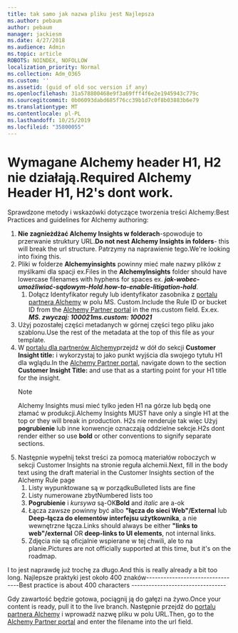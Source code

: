 ```yaml
---
title: tak samo jak nazwa pliku jest Najlepsza
ms.author: pebaum
author: pebaum
manager: jackiesm
ms.date: 4/27/2018
ms.audience: Admin
ms.topic: article
ROBOTS: NOINDEX, NOFOLLOW
localization_priority: Normal
ms.collection: Adm_O365
ms.custom: ''
ms.assetid: (guid of old soc version if any)
ms.openlocfilehash: 31a578800468e9f3a69fff4f6e2e1945943c779c
ms.sourcegitcommit: 0b06093dabd685f76cc39b1d7c0f8b03883b6e79
ms.translationtype: MT
ms.contentlocale: pl-PL
ms.lasthandoff: 10/25/2019
ms.locfileid: "35800055"
---
```

# <a name="required-alchemy-header-h1-h2s-dont-work"></a><span data-ttu-id="a86ef-102">Wymagane Alchemy header H1, H2 nie działają.</span><span class="sxs-lookup"><span data-stu-id="a86ef-102">Required Alchemy Header H1, H2's dont work.</span></span>
<span data-ttu-id="a86ef-103">Sprawdzone metody i wskazówki dotyczące tworzenia treści Alchemy:</span><span class="sxs-lookup"><span data-stu-id="a86ef-103">Best Practices and guidelines for Alchemy authoring:</span></span>

1. <span data-ttu-id="a86ef-104">**Nie zagnieżdżać Alchemy Insights w folderach**-spowoduje to przerwanie struktury URL.</span><span class="sxs-lookup"><span data-stu-id="a86ef-104">**Do not nest Alchemy Insights in folders**- this will break the url structure.</span></span> <span data-ttu-id="a86ef-105">Patrzymy na naprawienie tego.</span><span class="sxs-lookup"><span data-stu-id="a86ef-105">We're looking into fixing this.</span></span>
1. <span data-ttu-id="a86ef-106">Pliki w folderze **Alchemyinsights** powinny mieć małe nazwy plików z myślkami dla spacji ex.</span><span class="sxs-lookup"><span data-stu-id="a86ef-106">Files in the **AlchemyInsights** folder should have lowercase filenames with hyphens for spaces ex.</span></span> <span data-ttu-id="a86ef-107">***jak-wobec-umożliwiać-sądowym-Hold***.</span><span class="sxs-lookup"><span data-stu-id="a86ef-107">***how-to-enable-litigation-hold***.</span></span>
    1. <span data-ttu-id="a86ef-108">Dołącz Identyfikator reguły lub identyfikator zasobnika z [portalu partnera Alchemy](https://alchemyportal.azurewebsites.net) w polu MS. Custom.</span><span class="sxs-lookup"><span data-stu-id="a86ef-108">Include the Rule ID or bucket ID from the [Alchemy Partner portal](https://alchemyportal.azurewebsites.net) in the ms.custom field.</span></span> <span data-ttu-id="a86ef-109">Ex.</span><span class="sxs-lookup"><span data-stu-id="a86ef-109">ex.</span></span> <span data-ttu-id="a86ef-110">***MS. zwyczaj: 100021***</span><span class="sxs-lookup"><span data-stu-id="a86ef-110">***ms.custom: 100021***</span></span>
1. <span data-ttu-id="a86ef-111">Użyj pozostałej części metadanych w górnej części tego pliku jako szablonu.</span><span class="sxs-lookup"><span data-stu-id="a86ef-111">Use the rest of the metadata at the top of this file as your template.</span></span>
1. <span data-ttu-id="a86ef-112">W [portalu dla partnerów Alchemy](https://alchemyportal.azurewebsites.net)przejdź w dół do sekcji **Customer Insight title:** i wykorzystaj to jako punkt wyjścia dla swojego tytułu H1 dla wglądu.</span><span class="sxs-lookup"><span data-stu-id="a86ef-112">In the [Alchemy Partner portal](https://alchemyportal.azurewebsites.net), navigate down to the section **Customer Insight Title:** and use that as a starting point for your H1 title for the insight.</span></span> 
    > [!NOTE]
    > <span data-ttu-id="a86ef-113">Alchemy Insights musi mieć tylko jeden H1 na górze lub będą one złamać w produkcji.</span><span class="sxs-lookup"><span data-stu-id="a86ef-113">Alchemy Insights MUST have only a single H1 at the top or they will break in production.</span></span> <span data-ttu-id="a86ef-114">H2s nie renderuje tak więc Użyj **pogrubienie** lub inne konwencje oznaczają oddzielne sekcje.</span><span class="sxs-lookup"><span data-stu-id="a86ef-114">H2s dont render either so use **bold** or other conventions to signify separate sections.</span></span>
1. <span data-ttu-id="a86ef-115">Następnie wypełnij tekst treści za pomocą materiałów roboczych w sekcji Customer Insights na stronie reguła alchemii.</span><span class="sxs-lookup"><span data-stu-id="a86ef-115">Next, fill in the body text using the draft material in the Customer Insights section of the Alchemy Rule page</span></span>
    1. <span data-ttu-id="a86ef-116">Listy wypunktowane są w porządku</span><span class="sxs-lookup"><span data-stu-id="a86ef-116">Bulleted lists are fine</span></span>
    1. <span data-ttu-id="a86ef-117">Listy numerowane zbyt</span><span class="sxs-lookup"><span data-stu-id="a86ef-117">Numbered lists too</span></span>
    1. <span data-ttu-id="a86ef-118">**Pogrubienie** i *kursywa* są-OK</span><span class="sxs-lookup"><span data-stu-id="a86ef-118">**Bold** and *italic* are a-ok</span></span>
    1. <span data-ttu-id="a86ef-119">Łącza zawsze powinny być albo **"łącza do sieci Web"/External** lub **Deep-łącza do elementów interfejsu użytkownika**, a nie wewnętrzne łącza.</span><span class="sxs-lookup"><span data-stu-id="a86ef-119">Links should always be either **"links to web"/external** OR **deep-links to UI elements**, not internal links.</span></span>
    1. <span data-ttu-id="a86ef-120">Zdjęcia nie są oficjalnie wspierane w tej chwili, ale to na planie.</span><span class="sxs-lookup"><span data-stu-id="a86ef-120">Pictures are not officially supported at this time, but it's on the roadmap.</span></span>

<span data-ttu-id="a86ef-121">I to jest naprawdę już trochę za długo.</span><span class="sxs-lookup"><span data-stu-id="a86ef-121">And this is really already a bit too long.</span></span> <span data-ttu-id="a86ef-122">Najlepsze praktyki jest około 400 znaków---------------------------------</span><span class="sxs-lookup"><span data-stu-id="a86ef-122">Best practice is about 400 characters ---------------------------------</span></span>

<span data-ttu-id="a86ef-123">Gdy zawartość będzie gotowa, pociągnij ją do gałęzi na żywo.</span><span class="sxs-lookup"><span data-stu-id="a86ef-123">Once your content is ready, pull it to the live branch.</span></span> <span data-ttu-id="a86ef-124">Następnie przejdź do [portalu partnera Alchemy](https://alchemyportal.azurewebsites.net) i wprowadź nazwę pliku w polu URL.</span><span class="sxs-lookup"><span data-stu-id="a86ef-124">Then, go to the [Alchemy Partner portal](https://alchemyportal.azurewebsites.net) and enter the filename into the url field.</span></span> 